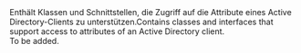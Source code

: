 <Namespace Name="Microsoft.IdentityModel.Clients.ActiveDirectory">
  <Docs>
    <summary><span data-ttu-id="0c21c-101">Enthält Klassen und Schnittstellen, die Zugriff auf die Attribute eines Active Directory-Clients zu unterstützen.</span><span class="sxs-lookup"><span data-stu-id="0c21c-101">Contains classes and interfaces that support access to attributes of an Active Directory client.</span></span></summary> 
    <remarks>To be added.</remarks>
  </Docs>
</Namespace>
